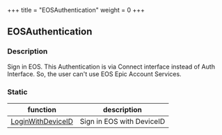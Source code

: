 +++
title = "EOSAuthentication"
weight = 0
+++
## EOSAuthentication


### Description
Sign in EOS. This Authentication is via Connect interface instead of Auth Interface. So, the user can't use EOS Epic Account Services.

### Static 
|function|description |
|---|---|
|  [LoginWithDeviceID](./LoginWithDeviceID)  |  Sign in EOS with DeviceID  |